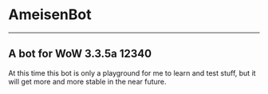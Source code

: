 # AmeisenBot

* * *

## A bot for WoW 3.3.5a 12340

<aside class="warning">
    At this time this bot is only a playground for me
    to learn and test stuff, but it will get more and
    more stable in the near future.
</aside>
